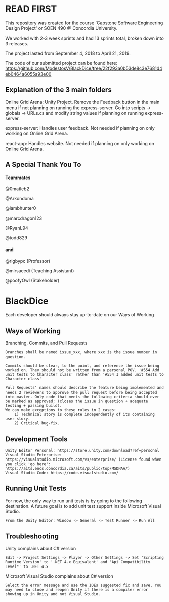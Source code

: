 # READ FIRST

This repository was created for the course 'Capstone Software Engineering Design Project' or SOEN 490 @ Concordia University.

We worked with 2-3 week sprints and had 13 sprints total, broken down into 3 releases.

The project lasted from September 4, 2018 to April 21, 2019.

The code of our submitted project can be found here: https://github.com/ModestosV/BlackDice/tree/22f293a0b53de8c3e7681d4eb0464a6055a93e00

## Explanation of the 3 main folders

Online Grid Arena: Unity Project. Remove the Feedback button in the main menu if not planning on running the express-server.
Go into scripts -> globals -> URLs.cs and modify string values if planning on running express-server.

express-server: Handles user feedback. Not needed if planning on only working on Online Grid Arena.

react-app: Handles website. Not needed if planning on only working on Online Grid Arena.

## A Special Thank You To
#### Teammates

@0matleb2

@Arkondoma

@lambhunter0

@marcdragon123

@RyanL94

@todd829
#### and
@rigbypc (Professor)

@mirsaeedi (Teaching Assistant)

@poofyOwl (Stakeholder)


# BlackDice

Each developer should always stay up-to-date on our Ways of Working

## Ways of Working

Branching, Commits, and Pull Requests

```
Branches shall be named issue_xxx, where xxx is the issue number in question.

Commits should be clear, to the point, and reference the issue being worked on. They should not be written from a personal POV. '#554 Add unit tests to Character class' rather than '#554 I added unit tests to Character class'

Pull Requests' names should describe the feature being implemented and needs 2 reviewers to approve the pull request before being accepted into master. Only code that meets the following criteria should ever be marked as approved: (closes the issue in question + adequate testing + passing build). 
We can make exceptions to these rules in 2 cases: 
    1) Technical story is complete independently of its containing user story.
    2) Critical bug-fix.
```

## Development Tools

```
Unity Editor Personal: https://store.unity.com/download?ref=personal
Visual Studio Enterprise: https://visualstudio.microsoft.com/vs/enterprise/ (License found when you click 'go here': https://aits.encs.concordia.ca/aits/public/top/MSDNAA/)
Visual Studio Code: https://code.visualstudio.com/
```

## Running Unit Tests

For now, the only way to run unit tests is by going to the following destination. A future goal is to add unit test support inside Microsoft Visual Studio.

```
From the Unity Editor: Window -> General -> Test Runner -> Run All
```

## Troubleshooting

Unity complains about C# version

```
Edit -> Project Settings -> Player -> Other Settings -> Set 'Scripting Runtime Version' to '.NET 4.x Equivalent' and 'Api Compatibility Level*' to .NET 4.x
```

Microsoft Visual Studio complains about C# version

```
Select the error message and use the IDEs suggested fix and save. You may need to close and reopen Unity if there is a compiler error showing up in Unity and not Visual Studio.
```
